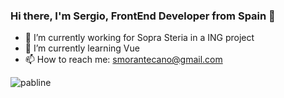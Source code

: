 ### Hi there, I'm Sergio, FrontEnd Developer from Spain 👋

<!--```javascript
const sergio = {
  pronouns: "he" | "him",
  code: [Javascript, HTML, CSS],
  tools: [Lit-Element, React, Redux],
}
```


**srgmorante/srgmorante** is a ✨ _special_ ✨ repository because its `README.md` (this file) appears on your GitHub profile.

Here are some ideas to get you started:
-->
- 🔭 I’m currently working for Sopra Steria in a ING project
- 🌱 I’m currently learning Vue
- 📫 How to reach me: smorantecano@gmail.com

<p><img align="left" src="https://github-readme-stats.vercel.app/api/top-langs/?username=pabline&layout=compact" alt="pabline" /></p>

